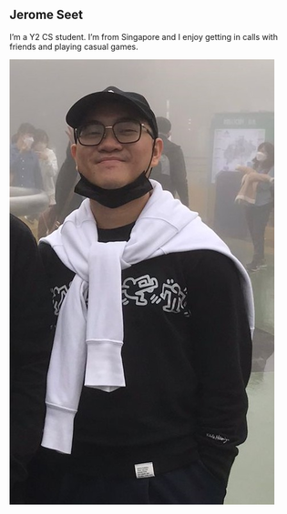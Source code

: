 ## Jerome Seet

[//]: # (<img src="docs/images/yaladah.png" width="200px">)

I’m a Y2 CS student. I’m from Singapore and I enjoy getting in calls with friends and playing casual games.

![My Picture](../images/yaladah.png)